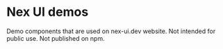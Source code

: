 # Nex UI demos

Demo components that are used on nex-ui.dev website. Not intended for public use.
Not published on npm.
